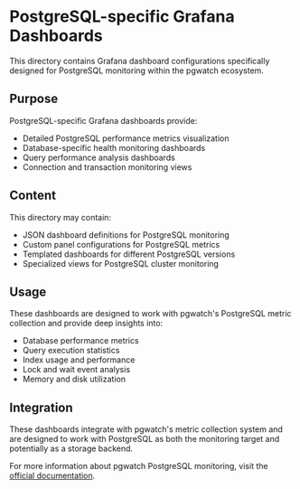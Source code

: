 # PostgreSQL-specific Grafana Dashboards

This directory contains Grafana dashboard configurations specifically designed for PostgreSQL monitoring within the pgwatch ecosystem.

## Purpose

PostgreSQL-specific Grafana dashboards provide:

- Detailed PostgreSQL performance metrics visualization
- Database-specific health monitoring dashboards
- Query performance analysis dashboards
- Connection and transaction monitoring views

## Content

This directory may contain:

- JSON dashboard definitions for PostgreSQL monitoring
- Custom panel configurations for PostgreSQL metrics
- Templated dashboards for different PostgreSQL versions
- Specialized views for PostgreSQL cluster monitoring

## Usage

These dashboards are designed to work with pgwatch's PostgreSQL metric collection and provide deep insights into:

- Database performance metrics
- Query execution statistics
- Index usage and performance
- Lock and wait event analysis
- Memory and disk utilization

## Integration

These dashboards integrate with pgwatch's metric collection system and are designed to work with PostgreSQL as both the monitoring target and potentially as a storage backend.

For more information about pgwatch PostgreSQL monitoring, visit the [official documentation](https://pgwat.ch/latest/).
